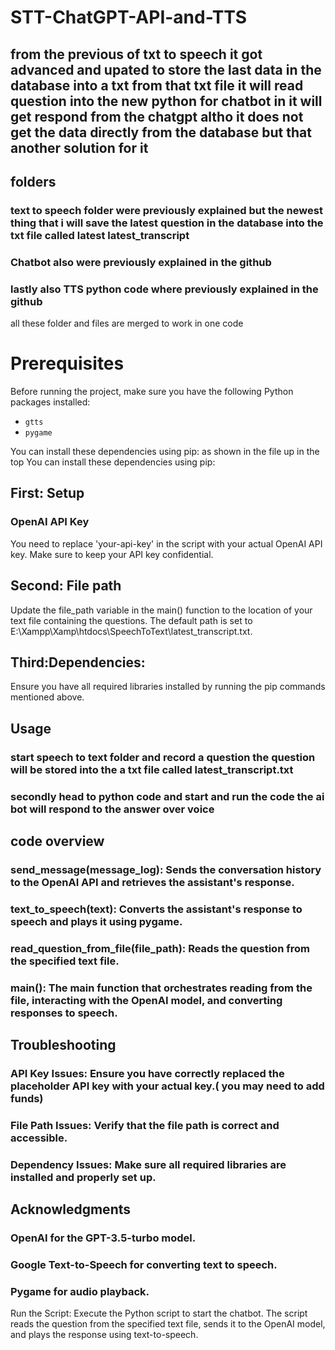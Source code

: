 # STT-ChatGPT-API-and-TTS


## from the previous of txt to speech it got advanced and upated to store the last data in the database into a txt from that txt file it will read question into the new python for chatbot in it will get respond from the chatgpt altho it does not get the data directly from the database but that another solution for it 

## folders
### text to speech folder were previously explained but the newest thing that i will save the latest question in the database into the txt file called latest latest_transcript
### Chatbot also were previously explained in the github 
### lastly also TTS python code where previously explained in the github 
all these folder and files are merged to work in one code 



# Prerequisites

Before running the project, make sure you have the following Python packages installed:

- `gtts`
- `pygame`

You can install these dependencies using pip: as shown in the file up in the top 
You can install these dependencies using pip:

## First: Setup
### OpenAI API Key
You need to replace 'your-api-key' in the script with your actual OpenAI API key. Make sure to keep your API key confidential.

## Second: File path 
Update the file_path variable in the main() function to the location of your text file containing the questions. The default path is set to E:\\Xampp\\Xamp\\htdocs\\SpeechToText\\latest_transcript.txt.

## Third:Dependencies:
Ensure you have all required libraries installed by running the pip commands mentioned above.

## Usage

### start speech to text folder and record a question the question will be stored into the a txt file called latest_transcript.txt
### secondly head to python code and start and run the code the ai bot will respond to the answer over voice 


## code overview 
### send_message(message_log): Sends the conversation history to the OpenAI API and retrieves the assistant's response.

### text_to_speech(text): Converts the assistant's response to speech and plays it using pygame.

### read_question_from_file(file_path): Reads the question from the specified text file.

### main(): The main function that orchestrates reading from the file, interacting with the OpenAI model, and converting responses to speech.

## Troubleshooting

### API Key Issues: Ensure you have correctly replaced the placeholder API key with your actual key.( you may need to add funds) 

### File Path Issues: Verify that the file path is correct and accessible.

### Dependency Issues: Make sure all required libraries are installed and properly set up.


## Acknowledgments

### OpenAI for the GPT-3.5-turbo model.
### Google Text-to-Speech for converting text to speech.
### Pygame for audio playback.

Run the Script: Execute the Python script to start the chatbot. The script reads the question from the specified text file, sends it to the OpenAI model, and plays the response using text-to-speech.
